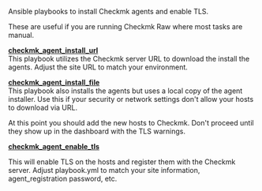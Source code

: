 Ansible playbooks to install Checkmk agents and enable TLS.

These are useful if you are running Checkmk Raw where most tasks are manual.

**<ins>checkmk_agent_install_url</ins>**  
This playbook utilizes the Checkmk server URL to download the install the agents. Adjust the site URL to match your environment.

**<ins>checkmk_agent_install_file</ins>**  
This playbook also installs the agents but uses a local copy of the agent installer.
Use this if your security or network settings don't allow your hosts to download via URL.


At this point you should add the new hosts to Checkmk.  Don't proceed until they show up in the dashboard with the TLS warnings.

**<ins>checkmk_agent_enable_tls</ins>**

This will enable TLS on the hosts and register them with the Checkmk server. Adjust playbook.yml to match your site information, agent_registration password, etc.

